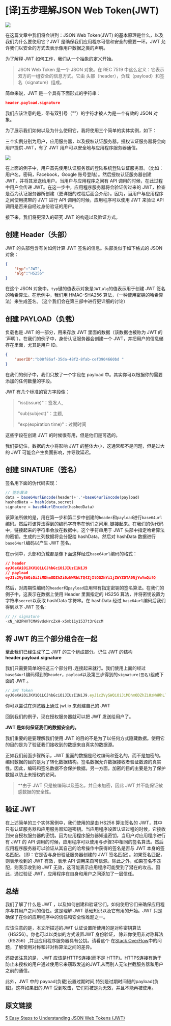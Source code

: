 # [译]五步理解JSON Web Token(JWT)

![](E:\code\web_blog\docs\blog\网络相关\images\jwt\16c75a2347188cfc.jpg)

在这篇文章中我们将会讲到：JSON Web Token(JWT) 的基本原理是什么，以及我们为什么要使用它？JWT 是确保我们应用程序可信和安全的重要一环。JWT 允许我们以安全的方式去表示像用户数据之类的声明。

为了解释 JWT 如何工作，我们从一个抽象的定义开始。

> JSON Web Token 是一个 JSON 对象。在 REC 7519 中这么定义：它表示双方的一组安全的信息方式。它由 头部（header），负载（payload）和签名（signature）组成。

简单来说，JWT 是一个具有下面形式的字符串：

```json
header.payload.signature
```

我们应该注意的是，带有双引号（""）的字符才被人为是一个有效的 JSON 对象。

为了展示我们如何以及为什么使用它，我将使用三个简单的实体实例，如下：

三个实例分别为用户，应用服务器，以及授权认证服务器。授权认证服务器将会向用户提供 JWT，有了 JWT 用户可以安全地与应用程序服务器通信。

![](E:\code\web_blog\docs\blog\网络相关\images\jwt\16c75a96efe00178.jpg)

在上面的例子中，用户首先使用认证服务器的登陆系统登陆认证服务器。（比如：用户名，密码，Facebook，Google 账号登陆）。然后授权认证服务器创建 JWT，并将其发送给用户。当用户与应用程序之间有 API 调用的时候，在此过程中用户会传递 JWT。在这一步中，应用程序服务器将会验证传过来的 JWT，检查是否为认证服务器所创建（更详细的过程后面会介绍）。因为，当用户与应用程序之间使用携带的 JWT 进行 API 调用的时候，应用程序可以使用 JWT 来验证 API 调用是否来自经过身份验证的用户。

接下来，我们将更深入的研究 JWT 的构造以及验证方式。

## 创建 Header（头部）

JWT 的头部包含有关如何计算 JWT 签名的信息。头部类似于如下格式的 JSON 对象：

```json
{
    "typ":"JWT",
    "alg":"HS256"
}
```

在这个 JSON 对象中。`typ`键的值表示对象是`JWT`,`alg`的值表示用于创建 JWT 签名的哈希算法。在示例中，我们用 HMAC-SHA256 算法，（一种使用密钥的哈希算法）来生成签名。（这个我们会在第三部中进行更详细的讨论）

## 创建 PAYLOAD（负载）

负载也是 JWT 的一部分，用来存放 JWT 里面的数据（该数据也被称为 JWT 的 ‘声明’）。在我们的例子中，身份认证服务器会创建一个 JWT，并把用户的信息储存在里面，尤其是用户 ID。

```json
{
    "userID":"b08f86af-35da-48f2-8fab-cef3904660bd "
}
```

在我们的例子中，我们只放了一个字段在 payload 中。其实你可以根据你的需要添加的任何数量的字段。

JWT 有几个标准的官方字段像：

> "iss(issure)"：签发人,
>
> "sub(subject)"：主题,
>
> "exp(expiration time)"：过期时间

这些字段在创建 JWT 的时候很有用，但是他们是可选的。

我们要记住，数据的大小将影响 JWT 的整体大小，这通常都不是问题，但是过大的 JWT 可能会产生负面影响，并导致延迟。

## 创建 SINATURE（签名）

签名用下面的伪代码实现：

```js
// 签名算法
data = base64urlEncode(header)+'.'+base64urlEncode(payload)
hashedData = hash(data,secret)
signature = base64urlEncode(hashedData)
```

该算法所做的是，用在第一步和第二步中创建的`header`和`payload`进行`base64url`编码。然后将该算法得到的编码字符串在他们之间用`.`链接起来。在我们的伪代码中，链接起来的字符串会放在数据中。这个字符串用于 JWT 头部中指定哈希算法的密钥。生成的三列数据将会分配给 hashData。然后对 hashData 数据进行 `base64url`编码以产生 JWT 签名。

在示例中，头部和负载都是像下面这样经过`base64url`编码的格式：

```json
// header
eyJ0eXAiOiJKV1QiLCJhbGciOiJIUzI1NiJ9 
// payload
eyJ1c2VySWQiOiJiMDhmODZhZi0zNWRhLTQ4ZjItOGZhYi1jZWYZOTA0NjYwYmQifQ
```

然后，对周期性编码的`header`和`payload`应用带有指定密钥的签名算法。在我们的例子中，这表示在数据上使用 Header 里面指定的 HS256 算法，并将密钥设置为字符串`secret`以获取 hashData 字符串。在 hashData 经过 `base64url`编码后我们得到以下 JWT 签名:

```js
// // signature
-xN_h82PHVTCMA9vdoHrcZxH-x5mb11y1537t3rGzcM
```

## 将 JWT 的三个部分组合在一起

至此我们已经生成了二 JWT 的三个组成部分。记住 JWT 的结构**header.payload.signature**

我们只需要简单的把这三个部分用`.`连接起来就行。我们使用上面的经过`base64url`编码得到的`header`，`payload`以及第三步得到的`signature(签名)`组成下面的 JWT 。

```js
// JWT Token 
eyJ0eXAiOiJKV1QiLCJhbGciOiJIUzI1NiJ9.eyJ1c2VySWQiOiJiMDhmODZhZi0zNWRhLTQ4ZjItOGZhYi1jZWYzOTA0NjYwYmQifQ.-xN_h82PHVTCMA9vdoHrcZxH-x5mb11y1537t3rGzcM
```

你可以尝试在浏览器上通过 jwt.io 来创建自己的 JWT

回到我们的例子，现在授权服务器就可以把 JWT 发送给用户了。

**JWT 是如何保证我们的数据安全的。**

我们重要的是要理解我们使用 JWT 的目的不是为了以任何方式隐藏数据。使用它的目的是为了验证我们接收到的数据来自真实的数据源。

正如我们前面步骤所示，JWT 里面的数据是经过编码和签名的，而不是加密的。编码数据的目的是为了转化数据结构。签名数据允许数据接收者验证数源的真实性。因此，编码和签名数据不会保护数据。另一方面，加密的目的主要是为了保护数据以防止未授权的访问。

> **由于 JWT 只是被编码以及签名，并且未加密，因此 JWT 并不能保证敏感数据的安全性。

## 验证 JWT 

在上述简单的三个实体案例中，我们使用的是由 HS256 算法签名的 JWT，其中只有认证服务器和应用服务器知道密钥。当应用程序设置认证过程的时候，它接收到来自授权服务器的密钥。因为应用程序服务器知道密钥，当用户对应用程序进行有 JWT 的 API 调用的时候，应用程序可以使用与步骤3中相同的签名算法。然后应用程序服务器可以验证从其自己的哈希操作中获得的签名是否与 JWT 本身的签名匹配。（即：它是否与身份验证服务器创建的 JWT 签名匹配）。如果签名匹配，则表示收到的 JWT 有效，表示 API 调用来自可信源。除此之外，如果签名不匹配，则表示收到的 JWT 无效，这可能表示应用程序可能受到了潜在的攻击。因此，通过验证 JWT，应用程序在自身和用户之间添加了一层信任。

## 总结

我们了解了什么是 JWT ，以及如何创建和验证它们，如何使用它们来确保应用程序与其用户之间的信任。这是理解 JWT 基础知识以及它有用的开始。JWT 只是确保了在你的应用程序中的信任和安全性难题之一。

应该注意的是，本文所描述的JWT 认证设置所使用的是对称密钥算法（HS256）。你也可以以类似的方式设置JWT 身份验证， 除非你使用非对称算法（RS256）,并且应用程序服务器具有公钥。请看这个 在[Stack OverFlow](https://link.juejin.im?target=https%3A%2F%2Fstackoverflow.com%2Fquestions%2F39239051%2Frs256-vs-hs256-whats-the-difference)中的问题，了解使用对称和非对称算法之间的差异。

还应该注意的是， JWT 应该是HTTPS连接(而不是 HTTP)。HTTPS连接有助于防止未授权的用户通过使用它来窃取发送的JWT,从而别人无法拦截服务器和用户之前的通信。

此外，JWT 中的 payoad(负载)设置过期时间,特别是过期时间短的payload(负载)。这样如果旧的JWT 受到攻击，它们将被是为无效，并且不能再被使用。

## 原文链接

[5 Easy Steps to Understanding JSON Web Tokens (JWT)](https://link.juejin.im/?target=https%3A%2F%2Fmedium.com%2Fvandium-software%2F5-easy-steps-to-understanding-json-web-tokens-jwt-1164c0adfcec)

